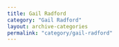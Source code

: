 ```yaml
---
title: Gail Radford
category: "Gail Radford"
layout: archive-categories
permalink: "category/gail-radford"
---
```

